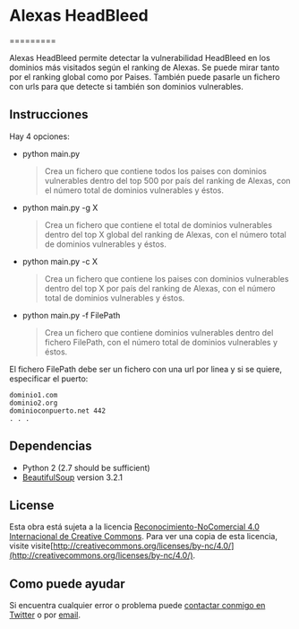 # Alexas HeadBleed
=========

Alexas HeadBleed permite detectar la vulnerabilidad HeadBleed en los dominios más visitados según el ranking de Alexas. Se puede mirar tanto por el ranking global como por Paises.
También puede pasarle un fichero con urls para que detecte si también son dominios vulnerables.


Instrucciones
------------
Hay 4 opciones:

- python main.py
    > Crea un fichero que contiene todos los paises con dominios vulnerables dentro del top 500 por país del ranking de Alexas, con el número total de dominios vulnerables y éstos.

- python main.py -g X
    > Crea un fichero que contiene el total de dominios vulnerables dentro del top X global del ranking de Alexas, con el número total de dominios vulnerables y éstos.

- python main.py -c X
    > Crea un fichero que contiene los paises con dominios vulnerables dentro del top X por país del ranking de Alexas, con el número total de dominios vulnerables y éstos.

- python main.py -f FilePath
    > Crea un fichero que contiene dominios vulnerables dentro del fichero FilePath, con el número total de dominios vulnerables y éstos.


El fichero FilePath debe ser un fichero con una url por linea y si se quiere, especificar el puerto:

```
dominio1.com
dominio2.org
dominioconpuerto.net 442
. . .
```

Dependencias
------------
* Python 2 (2.7 should be sufficient)
* [BeautifulSoup](https://pypi.python.org/pypi/BeautifulSoup/3.2.1) version 3.2.1

License
-------
Esta obra está sujeta a la licencia [Reconocimiento-NoComercial 4.0 Internacional de Creative Commons](http://creativecommons.org/licenses/by-nc/4.0/). Para ver una copia de esta licencia, visite visite[http://creativecommons.org/licenses/by-nc/4.0/](http://creativecommons.org/licenses/by-nc/4.0/).


Como puede ayudar
----------------

Si encuentra cualquier error o problema puede [contactar conmigo en Twitter](https://twitter.com/miqueltur) o por [email](mailto:miquel.tur.m@gmail.com).